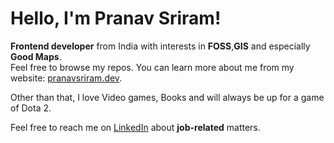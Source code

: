 <!-- Hello there! Feel free to make this your own but kindly don't use my data. Attributions are welcomed & appreciated --> 

# Hello, I'm Pranav Sriram!

**Frontend developer** from India with interests in **FOSS**,**GIS** and especially **Good Maps**.</br>
Feel free to browse my repos. You can learn more about me from my website: [pranavsriram.dev](https://pranavsriram.dev/).

Other than that, I love Video games, Books and will always be up for a game of Dota 2.

Feel free to reach me on [LinkedIn](https://www.linkedin.com/in/pranavsriram/) about **job-related** matters.

